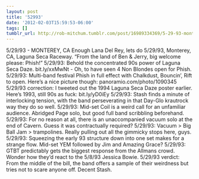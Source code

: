 ```yaml
---
layout: post
title: '52993'
date: '2012-02-03T15:59:53-06:00'
tags: []
tumblr_url: http://rob-mitchum.tumblr.com/post/16989334369/5-29-93-monterey-ca-enough-lana-del-rey-lets
---
```


5/29/93 - MONTEREY, CA
Enough Lana Del Rey, lets do 5/29/93, Monterey, CA, Laguna Seca Raceway. “From the land of Ben & Jerry, big welcome please: Phish!”
5/29/93: Behold the concentrated 90s power of Laguna Seca Daze. bit.ly/xxMwNt - Oh, to have seen 4 Non Blondes open for Phish.
5/29/93: Multi-band festival Phish in full effect with Chalkdust, Bouncin’, Rift to open. Here’s a nice picture though: panoramio.com/photo/1090345
5/29/93 correction: I tweeted out the 1994 Laguna Seca Daze poster earlier. Here’s 1993, still 90s as fuck: bit.ly/yD0iEy
5/29/93: Stash finds a minute of interlocking tension, with the band perseverating in that Day-Glo krautrock way they do so well.
5/29/93: Mid-set Coil is a weird call for an unfamiliar audience. Abridged Page solo, but good full band scribbling beforehand.
5/29/93: For no reason at all, there is an unaccompanied vacuum solo at the end of Cavern. Guess it was contractually required?
5/29/93: Vacuum > Big Ball Jam > trampolines. Really pulling out all the gimmicky stops here, guys.
5/29/93: Squeezing the early 93 structure down into one set makes for a strange flow. Mid-set YEM followed by Jim and Amazing Grace?
5/29/93: GTBT predictably gets the biggest response from the Allmans crowd. Wonder how they’d react to the 5/8/93 Jessica Bowie.
5/29/93 verdict: From the middle of the bill, the band offers a sample of their weirdness but tries not to scare anyone off. Decent Stash.
 
